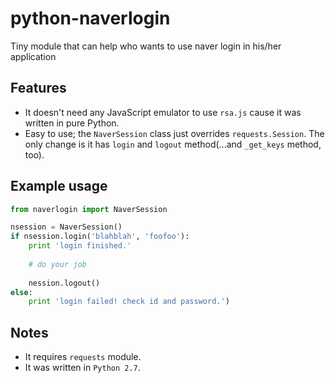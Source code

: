 # python-naverlogin
Tiny module that can help who wants to use naver login in his/her application

Features
--------
- It doesn't need any JavaScript emulator to use `rsa.js` cause it was written in pure Python.
- Easy to use; the `NaverSession` class just overrides `requests.Session`. The only change is it has `login` and `logout` method(...and `_get_keys` method, too).

Example usage
-------------
```python
from naverlogin import NaverSession

nsession = NaverSession()
if nsession.login('blahblah', 'foofoo'):
    print 'login finished.'
    
    # do your job
    
    nession.logout()
else:
    print 'login failed! check id and password.')
```

Notes
-----
- It requires `requests` module.
- It was written in `Python 2.7`.
